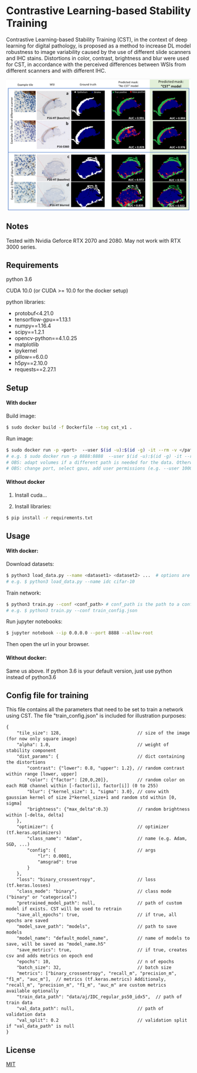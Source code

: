 # Contrastive Learning-based Stability Training

Contrastive Learning-based Stability Training (CST), in the context of deep learning for digital pathology, is proposed as a method to increase DL model robustness to image variability caused by the use of different slide scanners and IHC stains. Distortions in color, contrast, brightness and blur were used for CST, in accordance with the perceived differences between WSIs  from different scanners and with different IHC.

<img align="center" src="static/cst_segmentation.png" width="800">

## Notes
Tested with Nvidia Geforce RTX 2070 and 2080. May not work with RTX 3000 series.

## Requirements

python 3.6

CUDA 10.0 (or CUDA >= 10.0 for the docker setup)

python libraries: 
- protobuf<4.21.0
- tensorflow-gpu==1.13.1
- numpy==1.16.4
- scipy==1.2.1
- opencv-python==4.1.0.25
- matplotlib
- ipykernel
- pillow==6.0.0
- h5py==2.10.0
- requests==2.27.1

## Setup

#### With docker

Build image:

``` bash
$ sudo docker build -f Dockerfile --tag cst_v1 .
```

Run image:

```bash
$ sudo docker run -p <port>  --user $(id -u):$(id -g) -it --rm -v </path/to/this/repository>:/main_dir/CST_v1 --gpus <gpus> cst_v1:latest /bin/bash
# e.g. $ sudo docker run -p 8888:8888  --user $(id -u):$(id -g) -it --rm -v $(pwd):/main_dir/CST_v1 --gpus all cst_v1:latest /bin/bash
# OBS: adapt volumes if a different path is needed for the data. Otherwise, move data to the 'CST_v1/data'
# OBS: change port, select gpus, add user permissions (e.g. --user 1000:1000) or generally modify the run command as needed. 


```

#### Without docker 
1. Install cuda...

2. Install libraries: 
```bash 
$ pip install -r requirements.txt
```



## Usage

#### With docker:

Download datasets: 
```bash
$ python3 load_data.py --name <dataset1> <dataset2> ...  # options are idc, cifar-10, cifar-10-c. Default is idc
# e.g. $ python3 load_data.py --name idc cifar-10
```

Train network:

```bash
$ python3 train.py --conf <conf_path> # conf_path is the path to a config json file with the parameters. Default is train_config.json
# e.g. $ python3 train.py --conf train_config.json
```

Run jupyter notebooks:
```bash
$ jupyter notebook --ip 0.0.0.0 --port 8888 --allow-root
```

Then open the url in your browser.

#### Without docker:

Same us above. If python 3.6 is your default version, just use python instead of python3.6


## Config file for training
This file contains all the parameters that need to be set to train a network using CST. The file "train_config.json" is included for illustration purposes:


```jsonc
{
    "tile_size": 128,                             // size of the image (for now only square image)
    "alpha": 1.0,                                 // weight of stability component
    "dist_params": {                              // dict containing the distortions
        "contrast": {"lower": 0.8, "upper": 1.2}, // random contrast within range [lower, upper]
        "color": {"factor": [20,0,20]},           // random color on each RGB channel within [-factor[i], factor[i]] (0 to 255)
        "blur": {"kernel_size": 1, "sigma": 3.0}, // conv with gaussian kernel of size 2*kernel_size+1 and random std within [0, sigma]
        "brightness": {"max_delta":0.3}           // random brightness within [-delta, delta]
    },
    "optimizer": {                                // optimizer (tf.keras.optimizers)
        "class_name": "Adam",                     // name (e.g. Adam, SGD, ...)
        "config": {                               // args
            "lr": 0.0001,
            "amsgrad": true
        }
    },
    "loss": "binary_crossentropy",                // loss (tf.keras.losses)
    "class_mode": "binary",                       // class mode ("binary" or "categorical")
    "pretrained_model_path": null,                // path of custom model if exists. CST will be used to retrain
    "save_all_epochs": true,                      // if true, all epochs are saved
    "model_save_path": "models",                  // path to save models
    "model_name": "default_model_name",           // name of models to save, will be saved as "model_name.h5"
    "save_metrics": true,                         // if true, creates csv and adds metrics on epoch end
    "epochs": 10,                                 // n of epochs
    "batch_size": 32,                             // batch size
    "metrics": ["binary_crossentropy", "recall_m", "precision_m", "f1_m", "auc_m"],  // metrics (tf.keras.metrics) Additionaly, "recall_m", "precision_m", "f1_m", "auc_m" are custom metrics available optionally
    "train_data_path": "data/aj/IDC_regular_ps50_idx5",  // path of train data
    "val_data_path": null,                        // path of validation data
    "val_split": 0.2                              // validation split if "val_data_path" is null
}
```

## License
[MIT](https://choosealicense.com/licenses/mit/)
